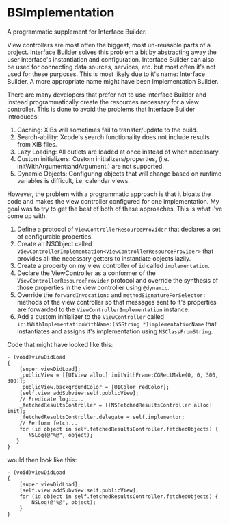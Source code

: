 BSImplementation
================

A programmatic supplement for Interface Builder.

View controllers are most often the biggest, most un-reusable parts of a project. Interface Builder solves this problem a bit by abstracting away the user interface's instantiation and configuration. Interface Builder can also be used for connecting data sources, services, etc. but most often it's not used for these purposes. This is most likely due to it's name: Interface Builder. A more appropriate name might have been Implementation Builder. 

There are many developers that prefer not to use Interface Builder and instead programmatically create the resources necessary for a view controller. This is done to avoid the problems that Interface Builder introduces:

1. Caching: XIBs will sometimes fail to transfer/update to the build.
2. Search-ability: Xcode's search functionality does not include results from XIB files. 
3. Lazy Loading: All outlets are loaded at once instead of when necessary.
4. Custom initializers: Custom initializers/properties, (i.e. initWithArgument:andArgument:) are not supported.
5. Dynamic Objects: Configuring objects that will change based on runtime variables is difficult, i.e. calendar views.

However, the problem with a programmatic approach is that it bloats the code and makes the view controller configured for one implementation. My goal was to try to get the best of both of these approaches. This is what I've come up with.

1. Define a protocol of `ViewControllerResourceProvider` that declares a set of configurable properties.
2. Create an NSObject called `ViewControllerImplementation<ViewControllerResourceProvider>` that provides all the necessary getters to instantiate objects lazily.
3. Create a property on my view controller of `id` called `implementation`.
4. Declare the ViewController as a conformer of the `ViewControllerResourceProvider` protocol and override the synthesis of those properties in the view controller using `@dynamic`.
5. Override the `forwardInvocation:` and `methodSignatureForSelector:` methods of the view controller so that messages sent to it's properties are forwarded to the `ViewControllerImplementation` instance.
6. Add a custom initializer to the `ViewController` called `initWithImplementationWithName:(NSString *)implementationName` that instantiates and assigns it's implementation using `NSClassFromString`.

Code that might have looked like this:
    
    - (void)viewDidLoad
    {
        [super viewDidLoad];
        _publicView = [[UIView alloc] initWithFrame:CGRectMake(0, 0, 300, 300)];
        _publicView.backgroundColor = [UIColor redColor];
        [self.view addSubview:self.publicView];
        // Predicate logic...
        _fetchedResultsController = [[NSFetchedResultsController alloc] init];
        _fetchedResultsController.delegate = self.implementor;
        // Perform fetch...
        for (id object in self.fetchedResultsController.fetchedObjects) {
           NSLog(@"%@", object);
       }
    }
    
would then look like this:

    - (void)viewDidLoad
    {
        [super viewDidLoad];
        [self.view addSubview:self.publicView];
        for (id object in self.fetchedResultsController.fetchedObjects) {
            NSLog(@"%@", object);
        }
    }
